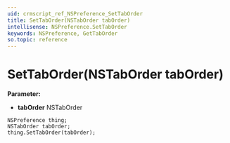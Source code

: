 ```yaml
---
uid: crmscript_ref_NSPreference_SetTabOrder
title: SetTabOrder(NSTabOrder tabOrder)
intellisense: NSPreference.SetTabOrder
keywords: NSPreference, GetTabOrder
so.topic: reference
---
```


# SetTabOrder(NSTabOrder tabOrder)

**Parameter:** 
 - **tabOrder** NSTabOrder

```crmscript
NSPreference thing;
NSTabOrder tabOrder;
thing.SetTabOrder(tabOrder);
```

